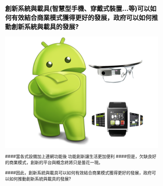 ## 創新系統與載具(智慧型手機、穿戴式裝置...等)可以如何有效結合商業模式獲得更好的發展，政府可以如何推動創新系統與載具的發展?
![](342.png)

####當各式設備加上連網功能後 功能創新讓生活更加便利
####但是，欠缺良好的商業模式，創新的平台與概念終將只是曇花一現。

####因此，創新系統與載具可以如何有效結合商業模式獲得更好的發展，政府可以如何推動創新系統與載具的發展?
